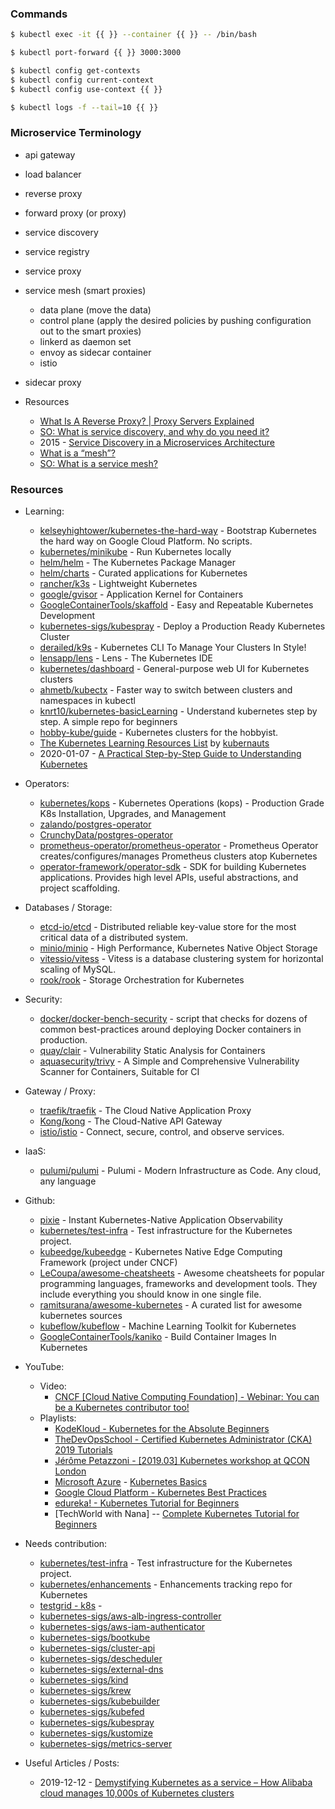 ### Commands

```bash
$ kubectl exec -it {{ }} --container {{ }} -- /bin/bash

$ kubectl port-forward {{ }} 3000:3000

$ kubectl config get-contexts
$ kubectl config current-context
$ kubectl config use-context {{ }}

$ kubectl logs -f --tail=10 {{ }}
```

### Microservice Terminology

- api gateway
- load balancer
- reverse proxy
- forward proxy (or proxy)
- service discovery
- service registry
- service proxy
- service mesh (smart proxies)
    - data plane (move the data)
    - control plane (apply the desired policies by pushing configuration out to the smart proxies)
    - linkerd as daemon set
    - envoy as sidecar container
    - istio
- sidecar proxy

- Resources
    - [What Is A Reverse Proxy? | Proxy Servers Explained](https://www.cloudflare.com/learning/cdn/glossary/reverse-proxy/)
    - [SO: What is service discovery, and why do you need it?](https://stackoverflow.com/questions/37148836/what-is-service-discovery-and-why-do-you-need-it)
    - 2015 - [Service Discovery in a Microservices Architecture](https://www.nginx.com/blog/service-discovery-in-a-microservices-architecture/)
    - [What is a “mesh”?](https://devops.stackexchange.com/questions/5374/what-is-a-mesh)
    - [SO: What is a service mesh?](https://stackoverflow.com/questions/60150198/what-is-a-service-mesh)

### Resources

- Learning:
    - [kelseyhightower/kubernetes-the-hard-way](https://github.com/kelseyhightower/kubernetes-the-hard-way/) - Bootstrap Kubernetes the hard way on Google Cloud Platform. No scripts.
    - [kubernetes/minikube](https://github.com/kubernetes/minikube) - Run Kubernetes locally
    - [helm/helm](https://github.com/helm/helm) - The Kubernetes Package Manager
    - [helm/charts](https://github.com/helm/charts) - Curated applications for Kubernetes
    - [rancher/k3s](https://github.com/rancher/k3s) - Lightweight Kubernetes
    - [google/gvisor](https://github.com/google/gvisor) - Application Kernel for Containers
    - [GoogleContainerTools/skaffold](https://github.com/GoogleContainerTools/skaffold) - Easy and Repeatable Kubernetes Development
    - [kubernetes-sigs/kubespray](https://github.com/kubernetes-sigs/kubespray) - Deploy a Production Ready Kubernetes Cluster
    - [derailed/k9s](https://github.com/derailed/k9s) - Kubernetes CLI To Manage Your Clusters In Style!
    - [lensapp/lens](https://github.com/lensapp/lens) - Lens - The Kubernetes IDE
    - [kubernetes/dashboard](https://github.com/kubernetes/dashboard) - General-purpose web UI for Kubernetes clusters
    - [ahmetb/kubectx](https://github.com/ahmetb/kubectx) - Faster way to switch between clusters and namespaces in kubectl
    - [knrt10/kubernetes-basicLearning](https://github.com/knrt10/kubernetes-basicLearning/) - Understand kubernetes step by step. A simple repo for beginners
    - [hobby-kube/guide](https://github.com/hobby-kube/guide) - Kubernetes clusters for the hobbyist.
    - [The Kubernetes Learning Resources List](https://docs.google.com/spreadsheets/d/10NltoF_6y3mBwUzQ4bcQLQfCE1BWSgUDcJXy-Qp2JEU/) by [kubernauts](https://twitter.com/kubernauts)
    - 2020-01-07 - [A Practical Step-by-Step Guide to Understanding Kubernetes](https://medium.com/better-programming/a-practical-step-by-step-guide-to-understanding-kubernetes-d8be7f82e533)


- Operators:
    - [kubernetes/kops](https://github.com/kubernetes/kops) - Kubernetes Operations (kops) - Production Grade K8s Installation, Upgrades, and Management
    - [zalando/postgres-operator](https://github.com/zalando/postgres-operator)
    - [CrunchyData/postgres-operator](https://github.com/CrunchyData/postgres-operator)
    - [prometheus-operator/prometheus-operator](https://github.com/prometheus-operator/prometheus-operator) - Prometheus Operator creates/configures/manages Prometheus clusters atop Kubernetes
    - [operator-framework/operator-sdk](https://github.com/operator-framework/operator-sdk) - SDK for building Kubernetes applications. Provides high level APIs, useful abstractions, and project scaffolding.

- Databases / Storage:
    - [etcd-io/etcd](https://github.com/etcd-io/etcd) - Distributed reliable key-value store for the most critical data of a distributed system.
    - [minio/minio](https://github.com/minio/minio) - High Performance, Kubernetes Native Object Storage
    - [vitessio/vitess](https://github.com/vitessio/vitess) - Vitess is a database clustering system for horizontal scaling of MySQL.
    - [rook/rook](https://github.com/rook/rook) - Storage Orchestration for Kubernetes

- Security:
    - [docker/docker-bench-security](https://github.com/docker/docker-bench-security) - script that checks for dozens of common best-practices around deploying Docker containers in production.
    - [quay/clair](https://github.com/quay/clair) - Vulnerability Static Analysis for Containers
    - [aquasecurity/trivy](https://github.com/aquasecurity/trivy) - A Simple and Comprehensive Vulnerability Scanner for Containers, Suitable for CI

- Gateway / Proxy:
    - [traefik/traefik](https://github.com/traefik/traefik) - The Cloud Native Application Proxy
    - [Kong/kong](https://github.com/Kong/kong) - The Cloud-Native API Gateway
    - [istio/istio](https://github.com/istio/istio) - Connect, secure, control, and observe services.

- IaaS:
    - [pulumi/pulumi](https://github.com/pulumi/pulumi) - Pulumi - Modern Infrastructure as Code. Any cloud, any language

- Github:
    - [pixie](https://github.com/pixie-labs/pixie) - Instant Kubernetes-Native Application Observability
    - [kubernetes/test-infra](https://github.com/kubernetes/test-infra) - Test infrastructure for the Kubernetes project.
    - [kubeedge/kubeedge](https://github.com/kubeedge/kubeedge) - Kubernetes Native Edge Computing Framework (project under CNCF)
    - [LeCoupa/awesome-cheatsheets](https://github.com/LeCoupa/awesome-cheatsheets) - Awesome cheatsheets for popular programming languages, frameworks and development tools. They include everything you should know in one single file.
    - [ramitsurana/awesome-kubernetes](https://github.com/ramitsurana/awesome-kubernetes) - A curated list for awesome kubernetes sources
    - [kubeflow/kubeflow](https://github.com/kubeflow/kubeflow) - Machine Learning Toolkit for Kubernetes
    - [GoogleContainerTools/kaniko](https://github.com/GoogleContainerTools/kaniko) - Build Container Images In Kubernetes

- YouTube:
    - Video:
        - [CNCF [Cloud Native Computing Foundation] - Webinar: You can be a Kubernetes contributor too!](https://www.youtube.com/watch?v=o68ff5NokR8)
    - Playlists:
        - [KodeKloud - Kubernetes for the Absolute Beginners](https://www.youtube.com/playlist?list=PL2We04F3Y_43dAehLMT5GxJhtk3mJtkl5)
        - [TheDevOpsSchool - Certified Kubernetes Administrator (CKA) 2019 Tutorials](https://www.youtube.com/playlist?list=PLDhScTEBdP8wE9gl8PkZu5dfHSCNI0UvL)
        - [Jérôme Petazzoni - [2019.03] Kubernetes workshop at QCON London](https://www.youtube.com/playlist?list=PLBAFXs0YjviJwCoxSUkUPhsSxDJzpZbJd)
        - [Microsoft Azure](https://www.youtube.com/c/MicrosoftAzure) - [Kubernetes Basics](https://www.youtube.com/playlist?list=PLLasX02E8BPCrIhFrc_ZiINhbRkYMKdPT)
        - [Google Cloud Platform - Kubernetes Best Practices](https://www.youtube.com/playlist?list=PLIivdWyY5sqL3xfXz5xJvwzFW_tlQB_GB)
        - [edureka! - Kubernetes Tutorial for Beginners](https://www.youtube.com/playlist?list=PL9ooVrP1hQOF907pPru97cKY9nKwOrDTP)
        - [TechWorld with Nana] -- [Complete Kubernetes Tutorial for Beginners](https://www.youtube.com/playlist?list=PLy7NrYWoggjziYQIDorlXjTvvwweTYoNC)

- Needs contribution:
    - [kubernetes/test-infra](https://github.com/kubernetes/test-infra) - Test infrastructure for the Kubernetes project.
    - [kubernetes/enhancements](https://github.com/kubernetes/enhancements) - Enhancements tracking repo for Kubernetes
    - [testgrid - k8s](https://testgrid.k8s.io/) -
    - [kubernetes-sigs/aws-alb-ingress-controller](https://github.com/kubernetes-sigs/aws-alb-ingress-controller)
    - [kubernetes-sigs/aws-iam-authenticator](https://github.com/kubernetes-sigs/aws-iam-authenticator)
    - [kubernetes-sigs/bootkube](https://github.com/kubernetes-sigs/bootkube)
    - [kubernetes-sigs/cluster-api](https://github.com/kubernetes-sigs/cluster-api)
    - [kubernetes-sigs/descheduler](https://github.com/kubernetes-sigs/descheduler)
    - [kubernetes-sigs/external-dns](https://github.com/kubernetes-sigs/external-dns)
    - [kubernetes-sigs/kind](https://github.com/kubernetes-sigs/kind)
    - [kubernetes-sigs/krew](https://github.com/kubernetes-sigs/krew)
    - [kubernetes-sigs/kubebuilder](https://github.com/kubernetes-sigs/kubebuilder)
    - [kubernetes-sigs/kubefed](https://github.com/kubernetes-sigs/kubefed)
    - [kubernetes-sigs/kubespray](https://github.com/kubernetes-sigs/kubespray)
    - [kubernetes-sigs/kustomize](https://github.com/kubernetes-sigs/kustomize)
    - [kubernetes-sigs/metrics-server](https://github.com/kubernetes-sigs/metrics-server)


- Useful Articles / Posts:
    - 2019-12-12 - [Demystifying Kubernetes as a service – How Alibaba cloud manages 10,000s of Kubernetes clusters](https://www.cncf.io/blog/2019/12/12/demystifying-kubernetes-as-a-service-how-does-alibaba-cloud-manage-10000s-of-kubernetes-clusters/)
